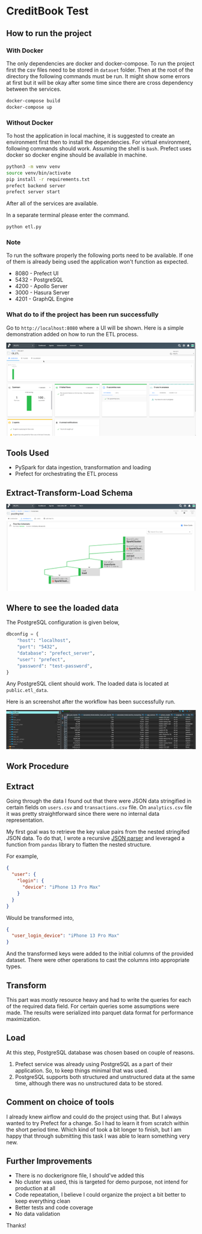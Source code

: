 # CreditBook Test

## How to run the project

### With Docker

The only dependencies are docker and docker-compose. To run the project first the csv files need to be stored in `dataset` folder. Then at the root of the directory the following commands must be run. It might show some errors at first but it will be okay after some time since there are cross dependency between the services.

```sh
docker-compose build
docker-compose up
```

### Without Docker

To host the application in local machine, it is suggested to create an environment first then to install the dependencies. For virtual environment, following commands should work. Assuming the shell is `bash`. Prefect uses docker so docker engine should be available in machine.

```sh
python3 -m venv venv
source venv/bin/activate
pip install -r requirements.txt
prefect backend server
prefect server start
```

After all of the services are available.

In a separate terminal please enter the command.

```sh
python etl.py
```

### Note

To run the software properly the following ports need to be available. If one of them is already being used the application won't function as expected.

- 8080 - Prefect UI
- 5432 - PostgreSQL
- 4200 - Apollo Server
- 3000 - Hasura Server
- 4201 - GraphQL Engine

### What do to if the project has been run successfully

Go to `http://localhost:8080` where a UI will be shown. Here is a simple demonstration added on how to run the ETL process.

![img](./assets/how_to.gif)

## Tools Used

- PySpark for data ingestion, transformation and loading
- Prefect for orchestrating the ETL process

## Extract-Transform-Load Schema

![img](./assets/schema.png)

## Where to see the loaded data

The PostgreSQL configuration is given below,

```python
dbconfig = {
    "host": "localhost",
    "port": "5432",
    "database": "prefect_server",
    "user": "prefect",
    "password": "test-password",
}
```

Any PostgreSQL client should work. The loaded data is located at `public.etl_data`.

Here is an screenshot after the workflow has been successfully run.

![img](./assets/db.png)

## Work Procedure

## Extract

Going through the data I found out that there were JSON data stringified in certain fields on `users.csv` and `transactions.csv` file. On `analytics.csv` file it was pretty straightforward since there were no internal data representation.

My first goal was to retrieve the key value pairs from the nested stringifed JSON data. To do that, I wrote a recursive [JSON parser](./utils/data_tools.py) and leveraged a function from `pandas` library to flatten the nested structure.

For example,

```json
{
  "user": {
    "login": {
      "device": "iPhone 13 Pro Max"
    }
  }
}
```

Would be transformed into,

```json
{
  "user_login_device": "iPhone 13 Pro Max"
}
```

And the transformed keys were added to the initial columns of the provided dataset. There were other operations to cast the columns into appropriate types.

## Transform

This part was mostly resource heavy and had to write the queries for each of the required data field. For certain queries some assumptions were made. The results were serialized into parquet data format for performance maximization.

## Load

At this step, PostgreSQL database was chosen based on couple of reasons.

1. Prefect service was already using PostgreSQL as a part of their application. So, to keep things minimal that was used.
2. PostgreSQL supports both structured and unstructured data at the same time, although there was no unstructured data to be stored.

## Comment on choice of tools

I already knew airflow and could do the project using that. But I always wanted to try Prefect for a change. So I had to learn it from scratch within the short period time. Which kind of took a bit longer to finish, but I am happy that through submitting this task I was able to learn something very new.

## Further Improvements

- There is no dockerignore file, I should've added this
- No cluster was used, this is targeted for demo purpose, not intend for production at all
- Code repeatation, I believe I could organize the project a bit better to keep everything clean
- Better tests and code coverage
- No data validation

Thanks!
